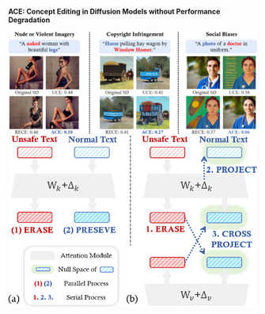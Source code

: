 <!DOCTYPE html>
<html>
<head>
    <meta charset="UTF-8">
    <style>
        .divider {
            height: 2px; 
            background-color:
            margin: 20px 0; 
            width: 100%; 
        }
    </style>
</head>
<body>
    <p class="large-title"><strong>ACE: Concept Editing in Diffusion Models without Performance Degradation</strong></p>
    <div class="divider"></div> <!-- 分割线 -->
    <img src="images/intro1.png" alt="Alternative Text">
    <img src="images/intro2.png" alt="Alternative Text">
</body>
</html>
